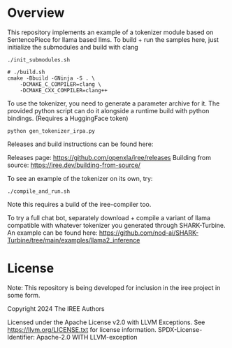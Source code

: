 # Overview

This repository implements an example of a tokenizer module based on
SentencePiece for llama based llms. To build + run the samples here,
just initialize the submodules and build with clang

```
./init_submodules.sh

# ./build.sh
cmake -Bbuild -GNinja -S . \
    -DCMAKE_C_COMPILER=clang \
    -DCMAKE_CXX_COMPILER=clang++
```

To use the tokenizer, you need to generate a parameter archive for it. The
provided python script can do it alongside a runtime build with python bindings.
(Requires a HuggingFace token)

```
python gen_tokenizer_irpa.py
```

Releases and build instructions can be found here:

Releases page: https://github.com/openxla/iree/releases
Building from source: https://iree.dev/building-from-source/

To see an example of the tokenizer on its own, try:

```
./compile_and_run.sh
```

Note this requires a build of the iree-compiler too.

To try a full chat bot, separately download + compile a variant of llama
compatible with whatever tokenizer you generated through SHARK-Turbine. An
example can be found here:
https://github.com/nod-ai/SHARK-Turbine/tree/main/examples/llama2_inference

# License

Note: This repository is being developed for inclusion in the iree project
in some form.

Copyright 2024 The IREE Authors

Licensed under the Apache License v2.0 with LLVM Exceptions.
See https://llvm.org/LICENSE.txt for license information.
SPDX-License-Identifier: Apache-2.0 WITH LLVM-exception
